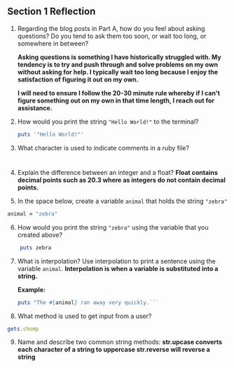 ## Section 1 Reflection

1. Regarding the blog posts in Part A, how do you feel about asking questions? Do you tend to ask them too soon, or wait too long, or somewhere in between?

    **Asking questions is something I have historically struggled with.  My tendency is to try and push through and solve problems on my own without asking for help.  I typically wait too long because I enjoy the satisfaction of figuring it out on my own.**

    **I will need to ensure I follow the 20-30 minute rule whereby if I can't figure something out on my own in that time length, I reach out for assistance.**

2. How would you print the string `"Hello World!"` to the terminal?
    ```ruby
    puts '"Hello World!"'
    ```

3. What character is used to indicate comments in a ruby file?
    #

4. Explain the difference between an integer and a float?
      **Float contains decimal points such as 20.3 where as integers do not contain decimal points.**

5. In the space below, create a variable `animal` that holds the string `"zebra"`
```ruby
animal = "zebra"
```
6. How would you print the string `"zebra"` using the variable that you created above?
```ruby
    puts zebra
```
7. What is interpolation? Use interpolation to print a sentence using the variable `animal`.
    **Interpolation is when a variable is substituted into a string.**

    **Example:**
    ```ruby
    puts "The #{animal} ran away very quickly.```

8. What method is used to get input from a user?
  ```ruby
  gets.chomp
  ```

9. Name and describe two common string methods:
    **str.upcase converts each character of a string to uppercase
    str.reverse will reverse a string**
